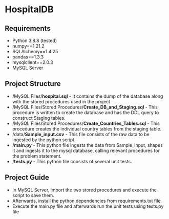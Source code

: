 # HospitalDB

## Requirements

-    Python 3.8.8 (tested)
-    numpy==1.21.2
-    SQLAlchemy==1.4.25
-    pandas==1.3.3
-    mysqlclient==2.0.3
-    MySQL Server 

## Project Structure
  
-   /MySQL Files/**hospital.sql** - It contains the dump of the database along with the stored procedures used in the project
-   /MySQL FIles/Stored Procedures/**Create_DB_and_Staging.sql** - This procedure is written to create the database and has the DDL query to construct Staging tables.
-   /MySQL FIles/Stored Procedures/**Create_Countries_Tables.sql** - This procedure creates the individual country tables from the staging table.
-   /data/**Sample_input.csv** - This file consists of the raw data to be ingested by the python script.
-   /**main.py** -  This python file ingests the data from Sample_input, shapes it and ingests it to the mysql database, calling relevant procedures for the problem statement.
-   /**tests.py** - This python file consists of several unit tests.  

## Project Guide

-   In MySQL Server, import the two stored procedures and execute the script to save them. 
-   Afterwards, install the python dependencies from requirements.txt file.
-   Execute the main.py file and afterwards run the unit tests using tests.py file


